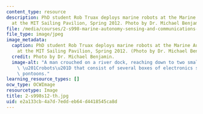 ```yaml
---
content_type: resource
description: PhD student Rob Truax deploys marine robots at the Marine Autonomy Lab
  at the MIT Sailing Pavilion, Spring 2012. Photo by Dr. Michael Benjamin.
file: /media/courses/2-s998-marine-autonomy-sensing-and-communications-spring-2012/e2a133cb4a7d7eddeb64d4418545ca8d_2-s998s12-th.jpg
file_type: image/jpeg
image_metadata:
  caption: PhD student Rob Truax deploys marine robots at the Marine Autonomy Lab
    at the MIT Sailing Pavilion, Spring 2012. (Photo by Dr. Michael Benjamin.)
  credit: Photo by Dr. Michael Benjamin.
  image-alt: "A man crouched on a river dock, reaching down to two small floating\
    \ \u201Crobots\u201D that consist of several boxes of electronics supported on\
    \ pontoons."
learning_resource_types: []
ocw_type: OCWImage
resourcetype: Image
title: 2-s998s12-th.jpg
uid: e2a133cb-4a7d-7edd-eb64-d4418545ca8d
---
```

